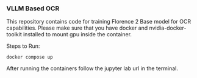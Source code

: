 ### VLLM Based OCR

This repository contains code for training Florence 2 Base model for OCR capabilities.
Please make sure that you have docker and nvidia-docker-toolkit installed to mount gpu inside the container.

Steps to Run:
```
docker compose up
```

After running the containers follow the jupyter lab url in the terminal.